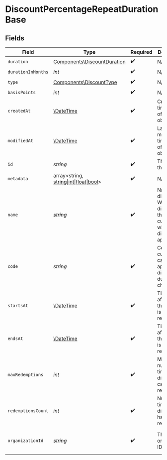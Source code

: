 # DiscountPercentageRepeatDurationBase


## Fields

| Field                                                                                                           | Type                                                                                                            | Required                                                                                                        | Description                                                                                                     | Example                                                                                                         |
| --------------------------------------------------------------------------------------------------------------- | --------------------------------------------------------------------------------------------------------------- | --------------------------------------------------------------------------------------------------------------- | --------------------------------------------------------------------------------------------------------------- | --------------------------------------------------------------------------------------------------------------- |
| `duration`                                                                                                      | [Components\DiscountDuration](../../Models/Components/DiscountDuration.md)                                      | :heavy_check_mark:                                                                                              | N/A                                                                                                             |                                                                                                                 |
| `durationInMonths`                                                                                              | *int*                                                                                                           | :heavy_check_mark:                                                                                              | N/A                                                                                                             |                                                                                                                 |
| `type`                                                                                                          | [Components\DiscountType](../../Models/Components/DiscountType.md)                                              | :heavy_check_mark:                                                                                              | N/A                                                                                                             |                                                                                                                 |
| `basisPoints`                                                                                                   | *int*                                                                                                           | :heavy_check_mark:                                                                                              | N/A                                                                                                             |                                                                                                                 |
| `createdAt`                                                                                                     | [\DateTime](https://www.php.net/manual/en/class.datetime.php)                                                   | :heavy_check_mark:                                                                                              | Creation timestamp of the object.                                                                               |                                                                                                                 |
| `modifiedAt`                                                                                                    | [\DateTime](https://www.php.net/manual/en/class.datetime.php)                                                   | :heavy_check_mark:                                                                                              | Last modification timestamp of the object.                                                                      |                                                                                                                 |
| `id`                                                                                                            | *string*                                                                                                        | :heavy_check_mark:                                                                                              | The ID of the object.                                                                                           |                                                                                                                 |
| `metadata`                                                                                                      | array<string, [string\|int\|float\|bool](../../Models/Components/DiscountPercentageRepeatDurationBaseMetadata.md)> | :heavy_check_mark:                                                                                              | N/A                                                                                                             |                                                                                                                 |
| `name`                                                                                                          | *string*                                                                                                        | :heavy_check_mark:                                                                                              | Name of the discount. Will be displayed to the customer when the discount is applied.                           |                                                                                                                 |
| `code`                                                                                                          | *string*                                                                                                        | :heavy_check_mark:                                                                                              | Code customers can use to apply the discount during checkout.                                                   |                                                                                                                 |
| `startsAt`                                                                                                      | [\DateTime](https://www.php.net/manual/en/class.datetime.php)                                                   | :heavy_check_mark:                                                                                              | Timestamp after which the discount is redeemable.                                                               |                                                                                                                 |
| `endsAt`                                                                                                        | [\DateTime](https://www.php.net/manual/en/class.datetime.php)                                                   | :heavy_check_mark:                                                                                              | Timestamp after which the discount is no longer redeemable.                                                     |                                                                                                                 |
| `maxRedemptions`                                                                                                | *int*                                                                                                           | :heavy_check_mark:                                                                                              | Maximum number of times the discount can be redeemed.                                                           |                                                                                                                 |
| `redemptionsCount`                                                                                              | *int*                                                                                                           | :heavy_check_mark:                                                                                              | Number of times the discount has been redeemed.                                                                 |                                                                                                                 |
| `organizationId`                                                                                                | *string*                                                                                                        | :heavy_check_mark:                                                                                              | The organization ID.                                                                                            | 1dbfc517-0bbf-4301-9ba8-555ca42b9737                                                                            |